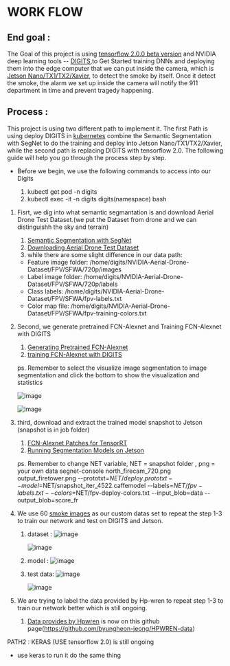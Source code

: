 # WORK FLOW
## End goal :

The Goal of this project is using [tensorflow 2.0.0 beta version]('https://www.tensorflow.org') and NVIDIA deep learning tools -- [DIGITS](https://github.com/NVIDIA/DIGITS),to Get Started training DNNs and deploying them into the edge computer that we can put inside the camera, which is [Jetson Nano/TX1/TX2/Xavier](https://www.nvidia.com/en-us/autonomous-machines/embedded-systems/), to  detect the smoke by itself. Once it detect the smoke, the alarm we set up inside the camera will notify the 911 department in time and prevent tragedy happening.


## Process :
This project is using two different path to implement it. The first Path is using deploy DIGITS in [kubernetes](https://kubernetes.io) combine the Semantic Segmentation with SegNet to do the training and deploy into Jetson Nano/TX1/TX2/Xavier, while the second path is replacing DIGITS with tensorflow 2.0. The following guide will help you go through the process step by step.

- Before we begin, we use the following commands to access into our Digits

     1. kubectl get pod -n digits
     2. kubectl exec -it -n digits digits(namespace) bash

1. Fisrt, we dig into what semantic segmantation is and download Aerial Drone Test Dataset.(we put the Dataset from drone and we can distinguishh the sky and terrain)
     1. [Semantic Segmentation with SegNet](https://github.com/dusty-nv/jetson-inference/blob/master/docs/segnet-dataset.md)
     2. [Downloading Aerial Drone Test Dataset](https://github.com/dusty-nv/jetson-inference/blob/master/docs/segnet-dataset.md#downloading-aerial-drone-dataset)
     3. while there are some slight difference in our data path:
     - Feature image folder: /home/digits/NVIDIA-Aerial-Drone-Dataset/FPV/SFWA/720p/images
     - Label image folder: /home/digits/NVIDIA-Aerial-Drone-Dataset/FPV/SFWA/720p/labels
     - Class labels: /home/digits/NVIDIA-Aerial-Drone-Dataset/FPV/SFWA/fpv-labels.txt
     - Color map file: /home/digits/NVIDIA-Aerial-Drone-Dataset/FPV/SFWA/fpv-training-colors.txt

2. Second, we generate pretrained FCN-Alexnet and Training FCN-Alexnet with DIGITS
     1. [Generating Pretrained FCN-Alexnet](https://github.com/dusty-nv/jetson-inference/blob/master/docs/segnet-pretrained.md)
     2. [training FCN-Alexnet with DIGITS](https://github.com/dusty-nv/jetson-inference/blob/master/docs/segnet-training.md)
    
     ps. Remember to select the visualize image segmentation to image segmentation and click the bottom to show the visualization and statistics
     
     ![image](https://github.com/SpencerXavier/Wildfire_project/blob/master/image/1.png)
     
     ![image](https://github.com/SpencerXavier/Wildfire_project/blob/master/image/2.png)


3. third, download and extract the trained model snapshot to Jetson (snapshot is in job folder)
     1. [FCN-Alexnet Patches for TensorRT](https://github.com/dusty-nv/jetson-inference/blob/master/docs/segnet-patches.md)
     2. [Running Segmentation Models on Jetson](https://github.com/dusty-nv/jetson-inference/blob/master/docs/segnet-console.md)
     
     ps. Remember to change NET variable, NET = snapshot folder , png = your own data
segnet-console north_firecam_720.png output_firetower.png --prototxt=$NET/deploy.prototxt --                  model=$NET/snapshot_iter_4522.caffemodel --labels=$NET/fpv-labels.txt --colors=$NET/fpv-deploy-colors.txt --input_blob=data --    output_blob=score_fr


4. We use 60 [smoke images](https://github.com/aiformankind/wildfire-smoke-detection/tree/master/input/images) as our custom datas set to repeat the step 1-3 to train our network and test on DIGITS and Jetson.
     1. dataset : 
        ![image](https://github.com/SpencerXavier/Wildfire_project/blob/master/image/smoke_dataset-1.png)
        
        ![image](https://github.com/SpencerXavier/Wildfire_project/blob/master/image/smoke_dataset-2.png)
     2. model :
        ![image](https://github.com/SpencerXavier/Wildfire_project/blob/master/image/smoke_model.png)

     3. test data:
        ![image](https://github.com/SpencerXavier/Wildfire_project/blob/master/image/smoke_test-2.png)
        
        ![image](https://github.com/SpencerXavier/Wildfire_project/blob/master/image/smoke_test-1.png)

5. We are trying to label the data provided by Hp-wren to repeat step 1-3 to train our network better which is still ongoing.
     1. [Data provides by Hpwren](http://hpwren.ucsd.edu/HWB/HPWREN-FIgLib/20180717-otay-om-s-mobo-c/) is now on this github page(https://github.com/byungheon-jeong/HPWREN-data)


PATH2 : KERAS (USE tensorflow 2.0) is still ongoing
- use keras to run it do the same thing





